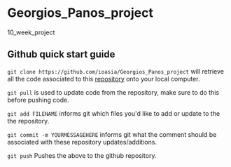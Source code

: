 # Georgios_Panos_project
10_week_project

## Github quick start guide
```git clone https://github.com/ioasia/Georgios_Panos_project``` will retrieve all the code associated to this [repository](https://docs.github.com/en/repositories/creating-and-managing-repositories/about-repositories) onto your local computer.

```git pull``` is used to update code from the repository, make sure to do this before pushing code.

```git add FILENAME``` informs git which files you'd like to add or update to the the repository.

```git commit -m YOURMESSAGEHERE``` informs git what the comment should be associated with these repository updates/additions.

```git push``` Pushes the above to the github repository.
